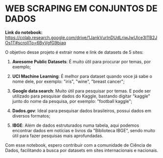 # WEB SCRAPING EM CONJUNTOS DE DADOS

**Link do notebook:** https://colab.research.google.com/drive/1JankVurInDUdLriwJwUlce3lTB2JOs1T#scrollTo=6ByVgfG9biaq

O objetivo desse projeto é extrair nome e link de datasets de 5 sites:

1. **Awesome Public Datasets**: É muito útil para procurar por temas, por exemplo;

2. **UCI Machine Learning**: É melhor para dataset quando voce já sabe o nome dele, por exemplo: "iris", "wine", "breast cancer";

3. **Google data search**: Muito útil para pesquisar por temas. E pode ser utilizado para pesquisar dados do Kaggle, bastando digitar "kaggle" junto do nome da pesquisa, por exemplo: "football kaggle";

4. **Dados.gov**: Ideal para pesquisar dados brasileiros, possui dados em diversos formatos;

5. **IBGE**: Além de dados estruturados numa tabela, aqui podemos encontrar dados em notícias e livros da "Biblioteca IBGE", sendo muito útil para fazer pesquisas mais aprofundadas.


Com esse notebook, espero contribuir com a comunidade de Ciência de Dados, facilitando a busca por datasets em sites internacionais e nacionais.

